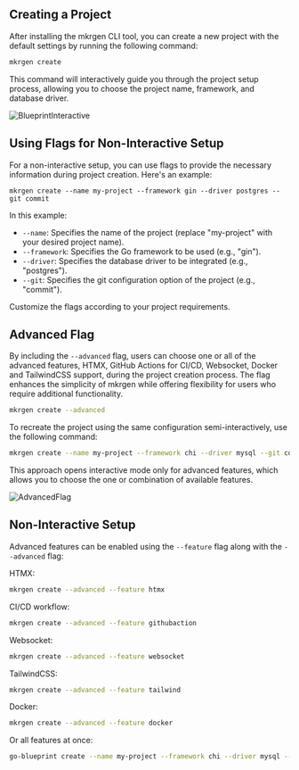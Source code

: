 ## Creating a Project

After installing the mkrgen CLI tool, you can create a new project with the default settings by running the following command:

```bash
mkrgen create
```

This command will interactively guide you through the project setup process, allowing you to choose the project name, framework, and database driver.

![BlueprintInteractive](../public/blueprint_1.png)

## Using Flags for Non-Interactive Setup

For a non-interactive setup, you can use flags to provide the necessary information during project creation. Here's an example:

```
mkrgen create --name my-project --framework gin --driver postgres --git commit
```

In this example:

- `--name`: Specifies the name of the project (replace "my-project" with your desired project name).
- `--framework`: Specifies the Go framework to be used (e.g., "gin").
- `--driver`: Specifies the database driver to be integrated (e.g., "postgres").
- `--git`: Specifies the git configuration option of the project (e.g., "commit").

Customize the flags according to your project requirements.

## Advanced Flag

By including the `--advanced` flag, users can choose one or all of the advanced features, HTMX, GitHub Actions for CI/CD, Websocket, Docker and TailwindCSS support, during the project creation process. The flag enhances the simplicity of mkrgen while offering flexibility for users who require additional functionality.

```bash
mkrgen create --advanced
```

To recreate the project using the same configuration semi-interactively, use the following command:
```bash
mkrgen create --name my-project --framework chi --driver mysql --git commit --advanced
```
This approach opens interactive mode only for advanced features, which allows you to choose the one or combination of available features.

![AdvancedFlag](../public/blueprint_advanced.png)

## Non-Interactive Setup

Advanced features can be enabled using the `--feature` flag along with the `--advanced` flag:

HTMX:
```bash
mkrgen create --advanced --feature htmx
```

CI/CD workflow:
```bash
mkrgen create --advanced --feature githubaction
```

Websocket:
```bash
mkrgen create --advanced --feature websocket
```
TailwindCSS:
```bash
mkrgen create --advanced --feature tailwind
```
Docker:
```bash
mkrgen create --advanced --feature docker
```

Or all features at once:
```bash
go-blueprint create --name my-project --framework chi --driver mysql --git commit --advanced --feature htmx --feature githubaction --feature websocket --feature tailwind --feature docker
```
